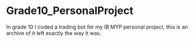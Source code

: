 # Grade10_PersonalProject
In grade 10 I coded a trading bot for my IB MYP personal project, this is an archive of it left exactly the way it was.
